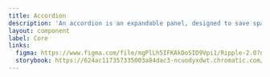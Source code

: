 ```yaml
---
title: Accordion
description: 'An accordion is an expandable panel, designed to save space by hiding content and revealing it as required.'
layout: component
label: Core
links:
  figma: https://www.figma.com/file/mgPlLh5IFKAkDoSID9Vpi1/Ripple-2.0?node-id=2871%3A183367&t=qPIwojmQiHcfGvA1-4
  storybook: https://624ac117357335003a84dac3-ncuodyxdwt.chromatic.com/?path=/docs/core-containers-accordion--accordion
---
```

